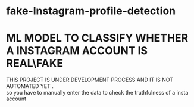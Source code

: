# fake-Instagram-profile-detection
<h1> ML MODEL TO CLASSIFY WHETHER A INSTAGRAM ACCOUNT IS REAL\FAKE </h1>
<P> THIS PROJECT IS UNDER DEVELOPMENT PROCESS AND IT IS NOT AUTOMATED YET .<br>
so you have to manually enter the data to check the truthfulness of a insta account </P>
